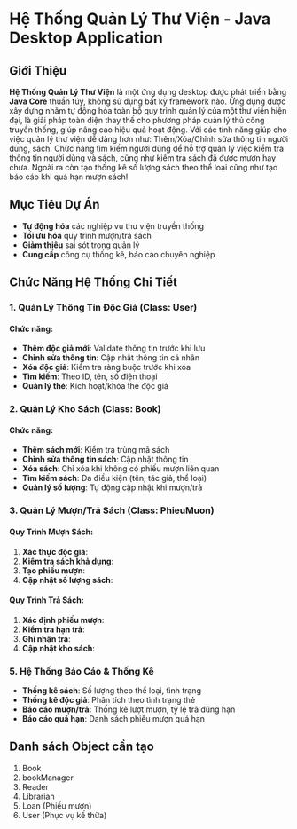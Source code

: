 # Hệ Thống Quản Lý Thư Viện - Java Desktop Application

## Giới Thiệu

**Hệ Thống Quản Lý Thư Viện** là một ứng dụng desktop được phát triển bằng **Java Core** thuần túy, không sử dụng bất kỳ framework nào. Ứng dụng được xây dựng nhằm tự động hóa toàn bộ quy trình quản lý của một thư viện hiện đại, là giải pháp toàn diện thay thế cho phương pháp quản lý thủ công truyền thống, giúp nâng cao hiệu quả hoạt động. Với các tính năng giúp cho việc
quản lý thư viện dễ dàng hơn như: Thêm/Xóa/Chỉnh sửa thông tin người dùng, sách. Chức năng tìm kiếm người dùng để hỗ trợ
quản lý việc kiểm tra thông tin người dùng và sách, cũng như kiểm tra sách đã được mượn hay chưa. Ngoài ra còn tạo thống kê
số lượng sách theo thể loại cũng như tạo báo cáo khi quá hạn mượn sách!

## Mục Tiêu Dự Án

- **Tự động hóa** các nghiệp vụ thư viện truyền thống
- **Tối ưu hóa** quy trình mượn/trả sách
- **Giảm thiểu** sai sót trong quản lý
- **Cung cấp** công cụ thống kê, báo cáo chuyên nghiệp

## Chức Năng Hệ Thống Chi Tiết

### 1. Quản Lý Thông Tin Độc Giả (Class: User)

#### Chức năng:

- **Thêm độc giả mới**: Validate thông tin trước khi lưu
- **Chỉnh sửa thông tin**: Cập nhật thông tin cá nhân
- **Xóa độc giả**: Kiểm tra ràng buộc trước khi xóa
- **Tìm kiếm**: Theo ID, tên, số điện thoại
- **Quản lý thẻ**: Kích hoạt/khóa thẻ độc giả

### 2. Quản Lý Kho Sách (Class: Book)

#### Chức năng:

- **Thêm sách mới**: Kiểm tra trùng mã sách
- **Chỉnh sửa thông tin sách**: Cập nhật thông tin
- **Xóa sách**: Chỉ xóa khi không có phiếu mượn liên quan
- **Tìm kiếm sách**: Đa điều kiện (tên, tác giả, thể loại)
- **Quản lý số lượng**: Tự động cập nhật khi mượn/trả

### 3. Quản Lý Mượn/Trả Sách (Class: PhieuMuon)

#### Quy Trình Mượn Sách:

1. **Xác thực độc giả**:
2. **Kiểm tra sách khả dụng**:
3. **Tạo phiếu mượn**:
4. **Cập nhật số lượng sách**:

#### Quy Trình Trả Sách:

1. **Xác định phiếu mượn**:
2. **Kiểm tra hạn trả**:
3. **Ghi nhận trả**:
4. **Cập nhật kho sách**:

### 5. Hệ Thống Báo Cáo & Thống Kê

- **Thống kê sách**: Số lượng theo thể loại, tình trạng
- **Thống kê độc giả**: Phân tích theo tình trạng thẻ
- **Báo cáo mượn/trả**: Thống kê lượt mượn, tỷ lệ trả đúng hạn
- **Báo cáo quá hạn**: Danh sách phiếu mượn quá hạn

## Danh sách Object cần tạo

1. Book
2. bookManager
3. Reader
4. Librarian
5. Loan (Phiếu mượn)
6. User (Phục vụ kế thừa)
